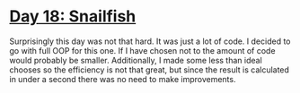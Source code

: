 # [Day 18: Snailfish](https://adventofcode.com/2021/day/18)

Surprisingly this day was not that hard. It was just a lot of code. I decided
to go with full OOP for this one. If I have chosen not to the amount of code
would probably be smaller. Additionally, I made some less than ideal chooses 
so the efficiency is not that great, but since the result is calculated in
under a second there was no need to make improvements.